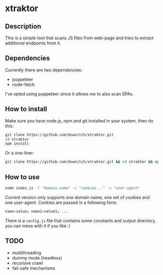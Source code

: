 # xtraktor

## Description

This is a simple tool that scans JS files from web-page and tries to extract additional endpoints from it.

## Dependencies

Currently there are two dependencies:

- puppeteer
- node-fetch

 I've opted using puppeteer since it allows me to also scan SPAs.

## How to install

Make sure you have node.js, npm and git installed in your system, then do this:

```bash
git clone https://github.com/downitch/xtraktor.git
cd xtraktor
npm install
```

Or a one-liner:

```bash
git clone https://github.com/downitch/xtraktor.git && cd xtraktor && npm install
```

## How to use

```bash
node index.js -l "domain.name" -c "cookies..." -u "user-agent"
```

Current version only supports one domain name, one set of cookies and one user-agent. Cookies are passed in a following form:

```bash
name=value; name1=value1; ...
```

There is a `config.js` file that contains some constants and output directory, you can mess with it if you like :)

## TODO

- multithreading
- dummy mode (headless)
- recursive crawl
- fail-safe mechanisms
